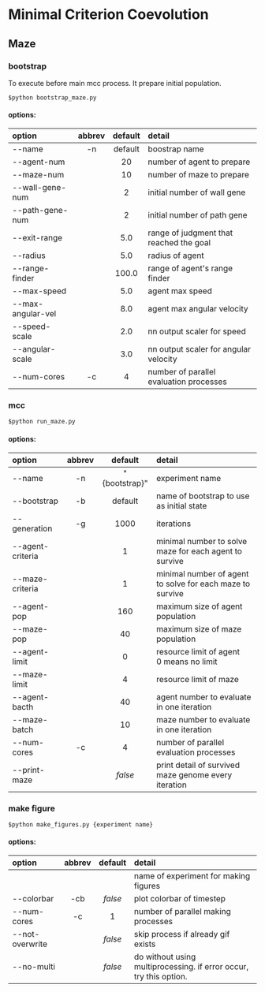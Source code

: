 # Minimal Criterion Coevolution


## Maze
### bootstrap
To execute before main mcc process. It prepare initial population.
```
$python bootstrap_maze.py
```
#### options:
| option            | abbrev  | default   | detail  |
| :---              | :---:   | :---:     | :---    |
| --name            | -n      | default   | boostrap name |
| --agent-num       |         | 20        | number of agent to prepare |
| --maze-num        |         | 10        | number of maze to prepare |
| --wall-gene-num   |         | 2         | initial number of wall gene |
| --path-gene-num   |         | 2         | initial number of path gene |
| --exit-range      |         | 5.0       | range of judgment that reached the goal |
| --radius          |         | 5.0       | radius of agent |
| --range-finder    |         | 100.0     | range of agent's range finder |
| --max-speed       |         | 5.0       | agent max speed |
| --max-angular-vel |         | 8.0       | agent max angular velocity |
| --speed-scale     |         | 2.0       | nn output scaler for speed |
| --angular-scale   |         | 3.0       | nn output scaler for angular velocity |
| --num-cores       | -c      | 4         | number of parallel evaluation processes |

### mcc
```
$python run_maze.py
```
#### options:
| option          | abbrev  | default       | detail  |
| :---            | :---:   | :---:         | :---    |
| --name          | -n      | "{bootstrap}" | experiment name |
| --bootstrap     | -b      | default       | name of bootstrap to use as initial state |
| --generation    | -g      | 1000          | iterations |
| --agent-criteria|         | 1             | minimal number to solve maze for each agent to survive |
| --maze-criteria |         | 1             | minimal number of agent to solve for each maze to survive |
| --agent-pop     |         | 160           | maximum size of agent population |
| --maze-pop      |         | 40            | maximum size of maze population |
| --agent-limit   |         | 0             | resource limit of agent <br> 0 means no limit |
| --maze-limit    |         | 4             | resource limit of maze |
| --agent-bacth   |         | 40            | agent number to evaluate in one iteration |
| --maze-batch    |         | 10            | maze number to evaluate in one iteration |
| --num-cores     | -c      | 4             | number of parallel evaluation processes |
| --print-maze    |         | *false*       | print detail of survived maze genome every iteration |

### make figure
```
$python make_figures.py {experiment name}
```
#### options:
| option          | abbrev  | default | detail  |
| :---            | :---:   | :---:   | :---    |
|                 |         |         | name of experiment for making figures |
| --colorbar      | -cb     | *false* | plot colorbar of timestep |
| --num-cores     | -c      | 1       | number of parallel making processes |
| --not-overwrite |         | *false* | skip process if already gif exists |
| --no-multi      |         | *false* | do without using multiprocessing. if error occur, try this option. |
